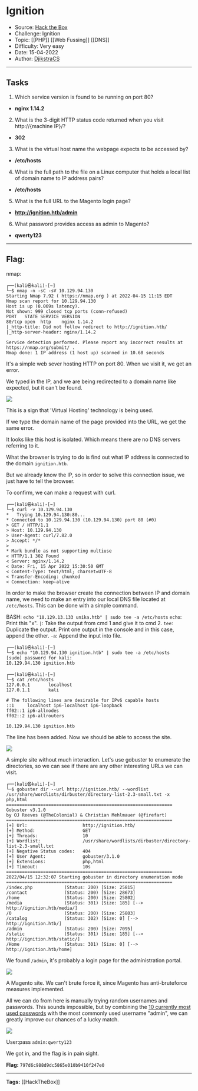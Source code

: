 # Ignition
* Source: [Hack the Box](https://hackthebox.com/)
* Challenge: Ignition
* Topic: [[PHP]] [[Web Fussing]] [[DNS]]
* Difficulty: Very easy
* Date: 15-04-2022
* Author: [DjikstraCS](https://github.com/DjikstraCS)

---
## Tasks
1. Which service version is found to be running on port 80? 
 - **nginx 1.14.2**
2. What is the 3-digit HTTP status code returned when you visit http://{machine IP}/? 
- **302**
3. What is the virtual host name the webpage expects to be accessed by? 
- **/etc/hosts**
4. What is the full path to the file on a Linux computer that holds a local list of domain name to IP address pairs? 
- **/etc/hosts**
5. What is the full URL to the Magento login page? 
- **http://ignition.htb/admin**
6. What password provides access as admin to Magento? 
- **qwerty123**

---
## Flag:
nmap:

```console
┌──(kali㉿kali)-[~]
└─$ nmap -n -sC -sV 10.129.94.130
Starting Nmap 7.92 ( https://nmap.org ) at 2022-04-15 11:15 EDT
Nmap scan report for 10.129.94.130
Host is up (0.069s latency).
Not shown: 999 closed tcp ports (conn-refused)
PORT   STATE SERVICE VERSION
80/tcp open  http    nginx 1.14.2
|_http-title: Did not follow redirect to http://ignition.htb/
|_http-server-header: nginx/1.14.2

Service detection performed. Please report any incorrect results at https://nmap.org/submit/ .
Nmap done: 1 IP address (1 host up) scanned in 10.68 seconds
```

It's a simple web sever hosting HTTP on port 80. When we visit it, we get an error. 

We typed in the IP, and we are being redirected to a domain name like expected, but it can't be found.

![](./attachments/Pasted%20image%2020220415173436.png)

This is a sign that 'Virtual Hosting' technology is being used. 

If we type the domain name of the page provided into the URL, we get the same error. 

It looks like this host is isolated. Which means there are no DNS servers referring to it.

What the browser is trying to do is find out what IP address is connected to the domain `ignition.htb`. 

But we already know the IP, so in order to solve this connection issue, we just have to tell the browser.

To confirm, we can make a request with curl.

```
┌──(kali㉿kali)-[~]
└─$ curl -v 10.129.94.130       
*   Trying 10.129.94.130:80...
* Connected to 10.129.94.130 (10.129.94.130) port 80 (#0)
> GET / HTTP/1.1
> Host: 10.129.94.130
> User-Agent: curl/7.82.0
> Accept: */*
> 
* Mark bundle as not supporting multiuse
< HTTP/1.1 302 Found
< Server: nginx/1.14.2
< Date: Fri, 15 Apr 2022 15:30:50 GMT
< Content-Type: text/html; charset=UTF-8
< Transfer-Encoding: chunked
< Connection: keep-alive
```

In order to make the browser create the connection between IP and domain name, we need to make an entry into our local DNS file located at `/etc/hosts`. This can be done with a simple command.

BASH: `echo "10.129.13.133 unika.htb" | sudo tee -a /etc/hosts`
`echo`: Print this "x".
`|`: Take the output from cmd 1 and give it to cmd 2.
`tee`: Duplicate the output. Print one output in the console and in this case, append the other.
`-a`: Append the input into file.

```console
┌──(kali㉿kali)-[~]
└─$ echo "10.129.94.130 ignition.htb" | sudo tee -a /etc/hosts
[sudo] password for kali: 
10.129.94.130 ignition.htb
 
┌──(kali㉿kali)-[~]
└─$ cat /etc/hosts
127.0.0.1       localhost
127.0.1.1       kali

# The following lines are desirable for IPv6 capable hosts
::1     localhost ip6-localhost ip6-loopback
ff02::1 ip6-allnodes
ff02::2 ip6-allrouters

10.129.94.130 ignition.htb
```

The line has been added. Now we should be able to access the site.

![](./attachments/Pasted%20image%2020220415182317.png)

A simple site without much interaction. Let's use gobuster to enumerate the directories, so we can see if there are any other interesting URLs we can visit.

```console
┌──(kali㉿kali)-[~]
└─$ gobuster dir --url http://ignition.htb/ --wordlist /usr/share/wordlists/dirbuster/directory-list-2.3-small.txt -x php,html
===============================================================
Gobuster v3.1.0
by OJ Reeves (@TheColonial) & Christian Mehlmauer (@firefart)
===============================================================
[+] Url:                     http://ignition.htb/
[+] Method:                  GET
[+] Threads:                 10
[+] Wordlist:                /usr/share/wordlists/dirbuster/directory-list-2.3-small.txt
[+] Negative Status codes:   404
[+] User Agent:              gobuster/3.1.0
[+] Extensions:              php,html
[+] Timeout:                 10s
===============================================================
2022/04/15 12:32:07 Starting gobuster in directory enumeration mode
===============================================================
/index.php            (Status: 200) [Size: 25815]
/contact              (Status: 200) [Size: 28673]
/home                 (Status: 200) [Size: 25802]
/media                (Status: 301) [Size: 185] [--> http://ignition.htb/media/]
/0                    (Status: 200) [Size: 25803]                               
/catalog              (Status: 302) [Size: 0] [--> http://ignition.htb/]        
/admin                (Status: 200) [Size: 7095]                                
/static               (Status: 301) [Size: 185] [--> http://ignition.htb/static/]
/Home                 (Status: 301) [Size: 0] [--> http://ignition.htb/home]
```

We found `/admin`, it's probably a login page for the administration portal.

![](./attachments/Pasted%20image%2020220415183636.png)

A Magento site. We can't brute force it, since Magento has anti-bruteforce measures implemented.

All we can do from here is manually trying random usernames and passwords. This sounds impossible, but by combining the [10 currently most used passwords](https://cybernews.com/best-password-managers/most-common-passwords/) with the most commonly used username "admin", we can greatly improve our chances of a lucky match.
 
 ![](Pasted%20image%2020220415185952.png)
 
User:pass `admin:qwerty123`

We got in, and the flag is in pain sight.

**Flag:** `797d6c988d9dc5865e010b9410f247e0`

---
**Tags:** [[HackTheBox]]